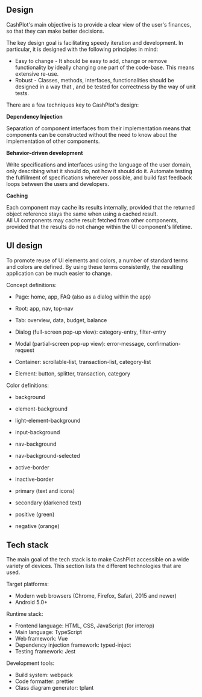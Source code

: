 ## Design

CashPlot's main objective is to provide a clear view of the user's finances, so that they can make better decisions.

The key design goal is facilitating speedy iteration and development.
In particular, it is designed with the following principles in mind:

-   Easy to change - It should be easy to add, change or remove functionality by ideally changing one part of the code-base. This means extensive re-use.
-   Robust - Classes, methods, interfaces, functionalities should be designed in a way that , and be tested for correctness by the way of unit tests.

There are a few techniques key to CashPlot's design:

**Dependency Injection**

Separation of component interfaces from their implementation means that components can be constructed without the need to know about the implementation of other components.

**Behavior-driven development**

Write specifications and interfaces using the language of the user domain, only describing what it should do, not how it should do it. Automate testing the fulfillment of specifications wherever possible, and build fast feedback loops between the users and developers.

**Caching**

Each component may cache its results internally, provided that the returned object reference stays the same when using a cached result.  
All UI components may cache result fetched from other components, provided that the results do not change within the UI component's lifetime.

## UI design

To promote reuse of UI elements and colors, a number of standard terms and colors are defined.
By using these terms consistently, the resulting application can be much easier to change.

Concept definitions:

-   Page: home, app, FAQ (also as a dialog within the app)

-   Root: app, nav, top-nav

-   Tab: overview, data, budget, balance
-   Dialog (full-screen pop-up view): category-entry, filter-entry
-   Modal (partial-screen pop-up view): error-message, confirmation-request

-   Container: scrollable-list, transaction-list, category-list
-   Element: button, splitter, transaction, category

Color definitions:

-   background
-   element-background
-   light-element-background
-   input-background
-   nav-background
-   nav-background-selected
-   active-border
-   inactive-border

-   primary (text and icons)
-   secondary (darkened text)

-   positive (green)
-   negative (orange)

## Tech stack

The main goal of the tech stack is to make CashPlot accessible on a wide variety of devices.
This section lists the different technologies that are used.

Target platforms:

-   Modern web browsers (Chrome, Firefox, Safari, 2015 and newer)
-   Android 5.0+

Runtime stack:

-   Frontend language: HTML, CSS, JavaScript (for interop)
-   Main language: TypeScript
-   Web framework: Vue
-   Dependency injection framework: typed-inject
-   Testing framework: Jest

Development tools:

-   Build system: webpack
-   Code formatter: prettier
-   Class diagram generator: tplant
